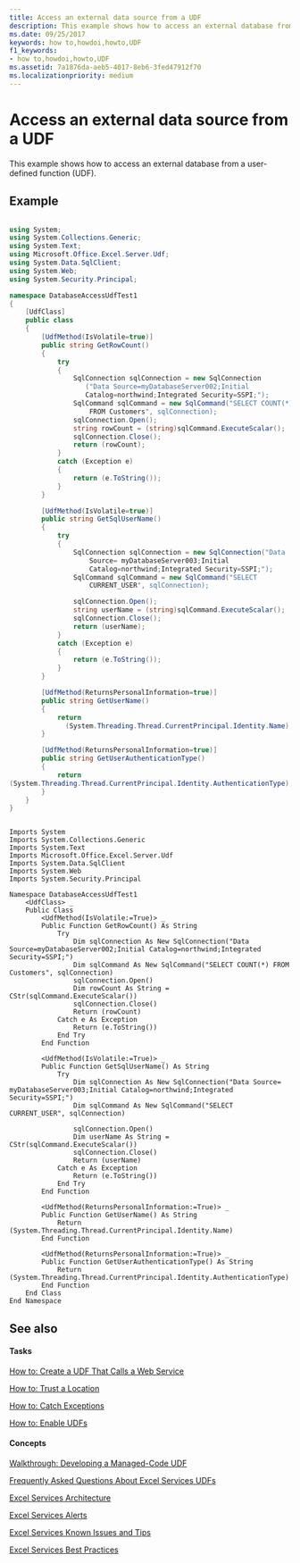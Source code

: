 ```yaml
---
title: Access an external data source from a UDF
description: This example shows how to access an external database from a user-defined function (UDF). 
ms.date: 09/25/2017
keywords: how to,howdoi,howto,UDF
f1_keywords:
- how to,howdoi,howto,UDF
ms.assetid: 7a1876da-aeb5-4017-8eb6-3fed47912f70
ms.localizationpriority: medium
---
```



# Access an external data source from a UDF

This example shows how to access an external database from a user-defined function (UDF). 
  
    
    


## Example


```csharp

using System;
using System.Collections.Generic;
using System.Text;
using Microsoft.Office.Excel.Server.Udf;
using System.Data.SqlClient;
using System.Web;
using System.Security.Principal;

namespace DatabaseAccessUdfTest1
{
    [UdfClass]
    public class
    {
        [UdfMethod(IsVolatile=true)]
        public string GetRowCount()
        {
            try
            {
                SqlConnection sqlConnection = new SqlConnection
                   ("Data Source=myDatabaseServer002;Initial 
                   Catalog=northwind;Integrated Security=SSPI;");
                SqlCommand sqlCommand = new SqlCommand("SELECT COUNT(*) 
                    FROM Customers", sqlConnection);
                sqlConnection.Open();
                string rowCount = (string)sqlCommand.ExecuteScalar();
                sqlConnection.Close();
                return (rowCount);
            }
            catch (Exception e)
            {
                return (e.ToString());
            }
        }

        [UdfMethod(IsVolatile=true)]
        public string GetSqlUserName()
        {
            try
            {
                SqlConnection sqlConnection = new SqlConnection("Data 
                    Source= myDatabaseServer003;Initial 
                    Catalog=northwind;Integrated Security=SSPI;");
                SqlCommand sqlCommand = new SqlCommand("SELECT 
                    CURRENT_USER", sqlConnection);

                sqlConnection.Open();
                string userName = (string)sqlCommand.ExecuteScalar();
                sqlConnection.Close();
                return (userName);
            }
            catch (Exception e)
            {
                return (e.ToString());
            }
        }

        [UdfMethod(ReturnsPersonalInformation=true)]
        public string GetUserName()
        {
            return 
              (System.Threading.Thread.CurrentPrincipal.Identity.Name);
        }

        [UdfMethod(ReturnsPersonalInformation=true)]
        public string GetUserAuthenticationType()
        {
            return 
(System.Threading.Thread.CurrentPrincipal.Identity.AuthenticationType);
        }
    }
}
```


```VB.net

Imports System
Imports System.Collections.Generic
Imports System.Text
Imports Microsoft.Office.Excel.Server.Udf
Imports System.Data.SqlClient
Imports System.Web
Imports System.Security.Principal

Namespace DatabaseAccessUdfTest1
    <UdfClass> _
    Public Class
        <UdfMethod(IsVolatile:=True)> _
        Public Function GetRowCount() As String
            Try
                Dim sqlConnection As New SqlConnection("Data Source=myDatabaseServer002;Initial Catalog=northwind;Integrated Security=SSPI;")
                Dim sqlCommand As New SqlCommand("SELECT COUNT(*) FROM Customers", sqlConnection)
                sqlConnection.Open()
                Dim rowCount As String = CStr(sqlCommand.ExecuteScalar())
                sqlConnection.Close()
                Return (rowCount)
            Catch e As Exception
                Return (e.ToString())
            End Try
        End Function

        <UdfMethod(IsVolatile:=True)> _
        Public Function GetSqlUserName() As String
            Try
                Dim sqlConnection As New SqlConnection("Data Source= myDatabaseServer003;Initial Catalog=northwind;Integrated Security=SSPI;")
                Dim sqlCommand As New SqlCommand("SELECT CURRENT_USER", sqlConnection)

                sqlConnection.Open()
                Dim userName As String = CStr(sqlCommand.ExecuteScalar())
                sqlConnection.Close()
                Return (userName)
            Catch e As Exception
                Return (e.ToString())
            End Try
        End Function

        <UdfMethod(ReturnsPersonalInformation:=True)> _
        Public Function GetUserName() As String
            Return (System.Threading.Thread.CurrentPrincipal.Identity.Name)
        End Function

        <UdfMethod(ReturnsPersonalInformation:=True)> _
        Public Function GetUserAuthenticationType() As String
            Return (System.Threading.Thread.CurrentPrincipal.Identity.AuthenticationType)
        End Function
    End Class
End Namespace
```


## See also


#### Tasks


  
    
    
 [How to: Create a UDF That Calls a Web Service](how-to-create-a-udf-that-calls-a-web-service.md)
  
    
    
 [How to: Trust a Location](how-to-trust-a-location.md)
  
    
    
 [How to: Catch Exceptions](how-to-catch-exceptions.md)
  
    
    
 [How to: Enable UDFs](how-to-enable-udfs.md)
#### Concepts


  
    
    
 [Walkthrough: Developing a Managed-Code UDF](walkthrough-developing-a-managed-code-udf.md)
  
    
    
 [Frequently Asked Questions About Excel Services UDFs](frequently-asked-questions-about-excel-services-udfs.yml)
  
    
    
 [Excel Services Architecture](excel-services-architecture.md)
  
    
    
 [Excel Services Alerts](excel-services-alerts.md)
  
    
    
 [Excel Services Known Issues and Tips](excel-services-known-issues-and-tips.md)
  
    
    
 [Excel Services Best Practices](excel-services-best-practices.md)
